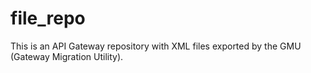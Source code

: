 # file_repo

This is an API Gateway repository with XML files exported by the GMU (Gateway Migration Utility).